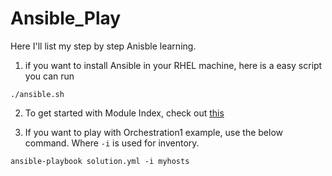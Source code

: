 # Ansible_Play

Here I'll list my step by step Anisble learning.

1. if you want to install Ansible in your RHEL machine, here is a easy script you can run

`./ansible.sh`

2. To get started with Module Index, check out [this](https://docs.ansible.com/ansible/2.9/modules/modules_by_category.html)

3. If you want to play with Orchestration1 example, use the below command. Where `-i` is used for inventory.

`ansible-playbook solution.yml -i myhosts`
